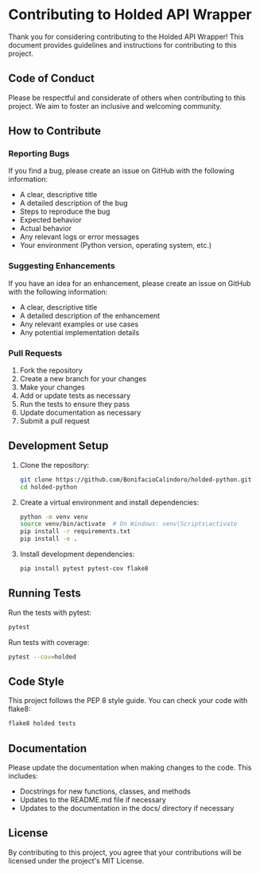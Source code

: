 # Contributing to Holded API Wrapper

Thank you for considering contributing to the Holded API Wrapper! This document provides guidelines and instructions for contributing to this project.

## Code of Conduct

Please be respectful and considerate of others when contributing to this project. We aim to foster an inclusive and welcoming community.

## How to Contribute

### Reporting Bugs

If you find a bug, please create an issue on GitHub with the following information:

- A clear, descriptive title
- A detailed description of the bug
- Steps to reproduce the bug
- Expected behavior
- Actual behavior
- Any relevant logs or error messages
- Your environment (Python version, operating system, etc.)

### Suggesting Enhancements

If you have an idea for an enhancement, please create an issue on GitHub with the following information:

- A clear, descriptive title
- A detailed description of the enhancement
- Any relevant examples or use cases
- Any potential implementation details

### Pull Requests

1. Fork the repository
2. Create a new branch for your changes
3. Make your changes
4. Add or update tests as necessary
5. Run the tests to ensure they pass
6. Update documentation as necessary
7. Submit a pull request

## Development Setup

1. Clone the repository:
   ```bash
   git clone https://github.com/BonifacioCalindoro/holded-python.git
   cd holded-python
   ```

2. Create a virtual environment and install dependencies:
   ```bash
   python -m venv venv
   source venv/bin/activate  # On Windows: venv\Scripts\activate
   pip install -r requirements.txt
   pip install -e .
   ```

3. Install development dependencies:
   ```bash
   pip install pytest pytest-cov flake8
   ```

## Running Tests

Run the tests with pytest:

```bash
pytest
```

Run tests with coverage:

```bash
pytest --cov=holded
```

## Code Style

This project follows the PEP 8 style guide. You can check your code with flake8:

```bash
flake8 holded tests
```

## Documentation

Please update the documentation when making changes to the code. This includes:

- Docstrings for new functions, classes, and methods
- Updates to the README.md file if necessary
- Updates to the documentation in the docs/ directory if necessary

## License

By contributing to this project, you agree that your contributions will be licensed under the project's MIT License. 